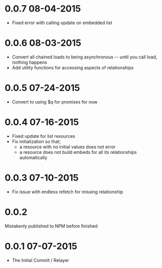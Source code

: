 0.0.7 08-04-2015
================
* Fixed error with calling update on embedded list

0.0.6 08-03-2015
================
* Convert all chained loads to being asynchronous -- until you call load, nothing happens
* Add utility functions for accessing aspects of relationships

0.0.5 07-24-2015
================
* Convert to using $q for promises for now

0.0.4 07-16-2015
================
* Fixed update for list resources
* Fix initialization so that;
  - a resource with no initial values does not error
  - a resource does not build embeds for all its relationships automatically

0.0.3 07-10-2015
================
* Fix issue with endless refetch for missing relationship

0.0.2
================
Mistakenly published to NPM before finished

0.0.1 07-07-2015
================
* The Initial Commit / Relayer
